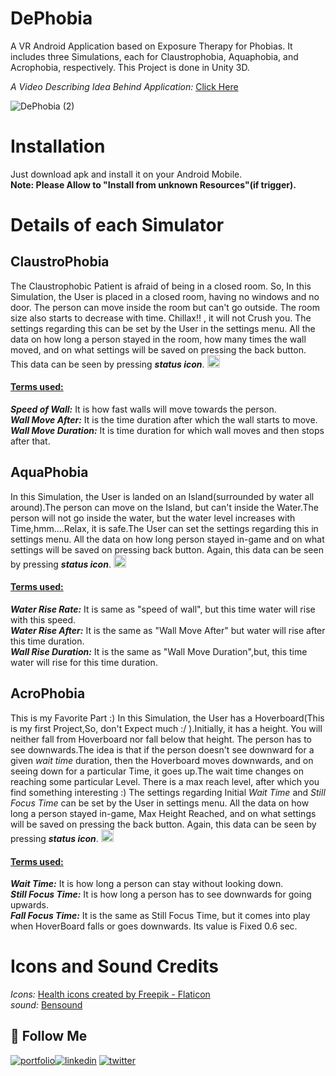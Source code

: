 # DePhobia
A VR Android Application based on Exposure Therapy for Phobias. It includes three Simulations, each for Claustrophobia, Aquaphobia, and Acrophobia, respectively. This Project is done in Unity 3D.

_A Video Describing Idea Behind Application:_ <a href="https://drive.google.com/drive/folders/17_NIxqbx-Wzjtl68NFbTPUTSNL4rCf_T?usp=sharing">Click Here</a>

![DePhobia (2)](https://user-images.githubusercontent.com/72307020/153747421-12d0cd53-f263-4e62-bff8-a092c5814a86.png)

# Installation
Just download apk and install it on your Android Mobile.\
**Note: Please Allow to "Install from unknown Resources"(if trigger).**
# Details of each Simulator
## **ClaustroPhobia**   
The Claustrophobic Patient is afraid of being in a closed room. So, In this Simulation, the User is placed in a closed room, having no windows and no door. The person can move inside the room but can't go outside. The room size also starts to decrease with time. Chillax!! , it will not Crush you. The settings regarding this can be set by the User in the settings menu. All the data on how long a person stayed in the room, how many times the wall moved, and on what settings will be saved on pressing the back button. This data can be seen by pressing ***status icon***. <img src="https://user-images.githubusercontent.com/72307020/153742762-377a6d8a-86b6-454e-b5b3-d7d9a9695e6b.png" width="20" height="20">

#### <ins>Terms used:</ins>  
***Speed of Wall:*** It is how fast walls will move towards the person.  
***Wall Move After:*** It is the time duration after which the wall starts to move.  
***Wall Move Duration:*** It is time duration for which wall moves and then stops after that.

## **AquaPhobia**   
In this Simulation, the User is landed on an Island(surrounded by water all around).The person can move on the Island, but can't inside the Water.The person will not go inside the water, but the water level increases with Time,hmm....Relax, it is safe.The User can set the settings regarding this in settings menu. All the data on how long person stayed in-game and on what settings will be saved on pressing back button. Again, this data can be seen by pressing ***status icon***. <img src="https://user-images.githubusercontent.com/72307020/153742762-377a6d8a-86b6-454e-b5b3-d7d9a9695e6b.png" width="20" height="20">

#### <ins>Terms used:</ins>  
***Water Rise Rate:*** It is same as "speed of wall", but this time water will rise with this speed.  
***Water Rise After:*** It is the same as "Wall Move After" but water will rise after this time duration.\
***Wall Rise Duration:***  It is the same as "Wall Move Duration",but, this time water will rise for this time duration.

## **AcroPhobia**   
This is my Favorite Part :) In this Simulation, the User has a Hoverboard(This is my first Project,So, don't Expect much :/  ).Initially, it has a height. You will neither fall from Hoverboard nor fall below that height. The person has to see downwards.The idea is that if the person doesn't see downward for a given *wait time* duration, then the Hoverboard moves downwards, and on seeing down for a particular Time, it goes up.The wait time changes on reaching some particular Level. There is a max reach level, after which you find something interesting :) The settings regarding Initial *Wait Time* and *Still Focus Time* can be set by the User in settings menu. All the data on how long a person stayed in-game, Max Height Reached, and on what settings will be saved on pressing the back button. Again, this data can be seen by pressing ***status icon***. <img src="https://user-images.githubusercontent.com/72307020/153742762-377a6d8a-86b6-454e-b5b3-d7d9a9695e6b.png" width="20" height="20">


#### <ins>Terms used:</ins>  
***Wait Time:*** It is how long a person can stay without looking down.  
***Still Focus Time:*** It is how long a person has to see downwards for going upwards.\
***Fall Focus Time:*** It is the same as Still Focus Time, but it comes into play when HoverBoard falls or goes downwards. Its value is Fixed 0.6 sec.

# Icons and Sound Credits
*Icons:* <a href="https://www.flaticon.com/free-icons/health" title="health icons">Health icons created by Freepik - Flaticon</a> \
*sound:* <a href="https://www.bensound.com">Bensound</a>

## 🔗 **Follow Me**
[![portfolio](https://img.shields.io/badge/my_portfolio-red?style=for-the-badge&logo=ko-fi&logoColor=white)](https://bit.ly/mani_garg)[![linkedin](https://img.shields.io/badge/linkedin-0A66C2?style=for-the-badge&logo=linkedin&logoColor=white)](https://www.linkedin.com/in/manigargpta/)
[![twitter](https://img.shields.io/badge/medium-000?style=for-the-badge&logo=medium&logoColor=white)](https://medium.com/@manipta)


